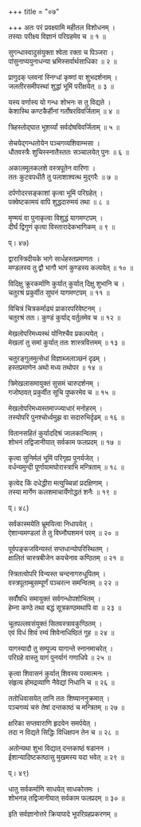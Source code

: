 +++
title = "०७"

+++
अतः परं प्रवक्ष्यामि महीतल विशोधनम् ।  
तस्याः परीक्ष्य विज्ञानं परिग्रहमेव च ॥ १ ॥  
    
सुगन्धास्वादुसंयुक्ता श्वेता रक्ता च पिञ्जरा ।  
पांसुनाप्ययुनाधन्या भ्रमिस्सर्वार्थसाधिका ॥ २ ॥  
    
प्रागुदक् प्लवनां स्निग्धां कृष्णां वा शुभदर्शनाम् ।  
जलतीरसमीपस्थां शुद्धां भूमिं परीक्षयेत् ॥ ३ ॥  
    
यस्य वर्णास्य यो गन्धः शोभनः स तु विद्यते ।  
केशास्थि कण्टकैर्हीनां गर्तोषरविवर्जिताम् ॥ ४ ॥  
    
त्रिहस्तोद्घात भूशर्य्यां सर्वदोषविवर्जिताम् ॥ ५ ॥  
    
सेचयेद्गन्धतोयेन पञ्चगव्यशिवाम्भसा ।  
धौतवस्त्रैः शुचिस्स्नातैस्ततः सञ्चालयेत् पुनः ॥ ६ ॥  
    
अकालमूलकलशे वस्त्रपूतेन वारिणा ।  
ततः कुटवपधीतै तु पलाशाश्वत्थ मुद्गरैः ॥ ७ ॥  
    
दर्पणोदरसङ्काशां कृत्वा भूमिं परिग्रहेत् ।  
पक्वेष्टकामयं वापि शुद्धदारुमयं तथा ॥ ८ ॥  
    
मृण्मयं वा पुनाकृत्वा विशुद्धं यागमण्टपम् ।  
दीर्घं द्विगुणं कृत्वा विस्तारादेकभागिकम् ॥ ९ ॥  
    
प्। ४७)  
    
द्वारास्त्रिदीयके भागे सार्धहस्तप्रमाणतः ।  
मण्डलस्य तु द्वौ भागौ भागं कुण्डस्य कल्पयेत् ॥ १० ॥  
    
विदिक्षु क्रूरकर्माणि कुर्यात् कुर्यात् दिक्षु शुभानि च ।  
चतुरश्रं प्रकुर्वीत सुघनं यागमण्टपम् ॥ ११ ॥  
    
विचित्रं चित्रकर्माढ्यं प्राकारपरिवेष्टनम् ।  
चतुरश्रं ततः। कुण्डं कुर्याद् वर्तुलमेव च ॥ १२ ॥  
    
मेखलोपरिमध्यस्थं योनिश्चैव प्रकल्पयेत् ।  
मेखलां तु समां कुर्यात् ततः शास्त्रवित्तमम् ॥ १३ ॥  
    
चतुरङ्गुलमुत्सेधां विज्ञाब्जलाञ्छनं दृढम् ।  
हस्तप्रमाणेन अथो मध्य तथोपर ॥ १४ ॥  
    
त्रिमेखलासमायुक्तं सुसमं चारुदर्शनम् ।  
गजोष्ठवत् प्रकुर्वीत सूचि पुष्करमेव च ॥ १५ ॥  
    
मेखलोपरिमध्यस्तमाज्ज्याधारं मनोहरम् ।  
तस्योपरि पुनश्चोर्ध्वमुझ वा सदारुभिर्दृढम् ॥ १६ ॥  
    
वितानसहितं कुर्याददिश्रं जालकान्वितम् ।  
शोभनं तद्विजानीयात् सर्वकाम फलप्रदम् ॥ १७ ॥  
    
कृत्वा सुनिर्मलं भूमिं परिगृह्य पुनर्यजेत् ।  
वर्धन्यमुन्दी पूर्णायामघोरास्त्राभि मन्त्रिताम् ॥ १८ ॥  
    
कृत्वेद किं दधेद्धीरा मत्युच्चिन्नां प्रदक्षिणाम् ।  
तस्या मार्गेण कलशमाचार्येणोद्धतं शनैः ॥ १९ ॥  
    
प्। ४८)  
    
सर्वकास्मयेति भ्रूमयित्वा निधापयेत् ।  
ऐशान्यमण्डलां ते तु विघ्नौघशमनं परम् ॥ २० ॥  
    
पूर्वपङ्कजविन्यस्तं सप्तधान्योपरिस्थितम् ।  
क्षालितं चास्त्रबीजेन कवचेनाव कण्ठितम् ॥ २१ ॥  
    
स्त्रितत्वोपरि विन्यस्त चन्दनागरुधूपितम् ।  
वस्त्रपूताम्बुसम्पूर्णं पञ्चरत्न समन्वितम् ॥ २२ ॥  
    
सर्वौषधि समायुक्तं सर्वगन्धोपशोभितम् ।  
हेम्ना कण्ठे तथा बद्धं सूत्रकण्ठमथापि वा ॥ २३ ॥  
    
चूतपल्लवसंयुक्तं सितवस्त्रावकुण्ठितम् ।  
एवं विधं शिवं रम्यं शिवेनाधिष्ठितं गुह ॥ २४ ॥  
    
यागस्यादौ तु सम्पूज्य यागान्ते स्नानमाचरेत् ।  
परिग्रहे वास्तु यागं पुनर्यागं गणाधिपे ॥ २५ ॥  
    
कृत्वा शिवासनं कुर्यात् शिवस्य परमात्मनः ।  
संहृत्य होमद्रव्याणि नैवेद्यां निधानि च ॥ २६ ॥  
    
ततोधिवासयेत् तानि ततः शिष्याननुक्रमात् ।  
पञ्चगव्यं चरुं तेषां दन्तकाष्ठं च मन्त्रितम् ॥ २७ ॥  
    
क्षरिका सप्तवाराणि हृदयेन समर्पयेत् ।  
तदा न विद्यते सिद्धिः विधिक्षपन तेन च ॥ २८ ॥  
    
अतोन्यथा शुभा विद्यात् दन्तकाष्ठं षडानन ।  
ईशान्यादिष्टकाष्ठासु मुखमस्य यदा भवेत् ॥ २९ ॥  
    
प्। ४९)  
    
धातु सर्वकर्माणि साधयेत् साधकोत्तमः ।  
शोभनन्न् तद्विजानीयात् सर्वकाम फलप्रदम् ॥ ३० ॥  
    
इति सर्वज्ञानोत्तरे क्रियापादे भूपरिग्रहप्रकरणम् ॥   
    
    

